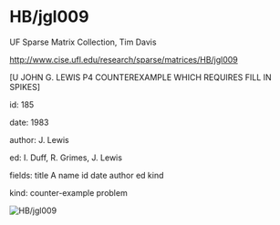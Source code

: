 # HB/jgl009

 UF Sparse Matrix Collection, Tim Davis

 http://www.cise.ufl.edu/research/sparse/matrices/HB/jgl009

 [U JOHN G. LEWIS P4 COUNTEREXAMPLE WHICH REQUIRES FILL IN SPIKES]

 id: 185

 date: 1983

 author: J. Lewis

 ed: I. Duff, R. Grimes, J. Lewis

 fields: title A name id date author ed kind

 kind: counter-example problem

![HB/jgl009](http://www2.research.att.com/~yifanhu/GALLERY/GRAPHS/GIF_SMALL/HB@jgl009.gif)
